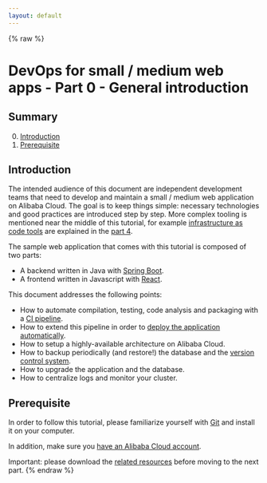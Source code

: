 ```yaml
---
layout: default
---
```

{% raw  %}
# DevOps for small / medium web apps - Part 0 - General introduction

## Summary
0. [Introduction](#introduction)
1. [Prerequisite](#prerequisite)

## Introduction
The intended audience of this document are independent development teams that need to develop and maintain
a small / medium web application on Alibaba Cloud. The goal is to keep things simple: necessary
technologies and good practices are introduced step by step. More complex tooling is mentioned near the middle of this
tutorial, for example [infrastructure as code tools](https://en.wikipedia.org/wiki/Infrastructure_as_Code) are
explained in the [part 4](part_04_continuous_delivery.md).

The sample web application that comes with this tutorial is composed of two parts:
* A backend written in Java with [Spring Boot](https://spring.io/projects/spring-boot).
* A frontend written in Javascript with [React](https://reactjs.org/).

This document addresses the following points:
* How to automate compilation, testing, code analysis and packaging with a
  [CI pipeline](https://en.wikipedia.org/wiki/Continuous_integration).
* How to extend this pipeline in order to
  [deploy the application automatically](https://en.wikipedia.org/wiki/Continuous_delivery).
* How to setup a highly-available architecture on Alibaba Cloud.
* How to backup periodically (and restore!) the database and
  the [version control system](https://en.wikipedia.org/wiki/Version_control).
* How to upgrade the application and the database.
* How to centralize logs and monitor your cluster.

## Prerequisite
In order to follow this tutorial, please familiarize yourself with [Git](https://git-scm.com/) and install it on your
computer.

In addition, make sure you [have an Alibaba Cloud account](https://www.alibabacloud.com/help/doc-detail/50482.htm).

Important: please download the 
[related resources](https://github.com/alibabacloud-howto/devops/tree/master/tutorials/devops_for_small_to_medium_web_applications)
before moving to the next part.
{% endraw %}